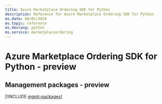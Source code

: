 ```yaml
---
title: Azure Marketplace Ordering SDK for Python
description: Reference for Azure Marketplace Ordering SDK for Python
ms.date: 08/01/2024
ms.topic: reference
ms.devlang: python
ms.service: marketplaceordering
---
```

# Azure Marketplace Ordering SDK for Python - preview

## Management packages - preview
[!INCLUDE [mgmt-packages](marketplace-ordering-mgmt-index.md)]